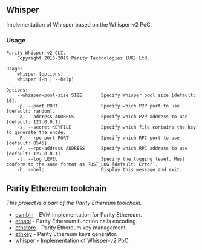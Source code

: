 ## Whisper

Implementation of Whisper based on the Whisper-v2 PoC.

### Usage

```
Parity Whisper-v2 CLI.
	Copyright 2015-2019 Parity Technologies (UK) Ltd.

Usage:
	whisper [options]
	whisper [-h | --help]

Options:
	--whisper-pool-size SIZE       Specify Whisper pool size [default: 10].
	-p, --port PORT                Specify which P2P port to use [default: random].
	-a, --address ADDRESS          Specify which P2P address to use [default: 127.0.0.1].
	-s, --secret KEYFILE           Specify which file contains the key to generate the enode.
    -P, --rpc-port PORT            Specify which RPC port to use [default: 8545].
    -A, --rpc-address ADDRESS      Specify which RPC address to use [default: 127.0.0.1].
	-l, --log LEVEL                Specify the logging level. Must conform to the same format as RUST_LOG [default: Error].
	-h, --help                     Display this message and exit.
```

## Parity Ethereum toolchain
_This project is a part of the Parity Ethereum toolchain._

- [evmbin](https://github.com/paritytech/parity-ethereum/blob/master/evmbin/) - EVM implementation for Parity Ethereum.
- [ethabi](https://github.com/paritytech/ethabi) - Parity Ethereum function calls encoding.
- [ethstore](https://github.com/paritytech/parity-ethereum/blob/master/accounts/ethstore) - Parity Ethereum key management.
- [ethkey](https://github.com/paritytech/parity-ethereum/blob/master/accounts/ethkey) - Parity Ethereum keys generator.
- [whisper](https://github.com/paritytech/parity-ethereum/blob/master/whisper/) - Implementation of Whisper-v2 PoC.
